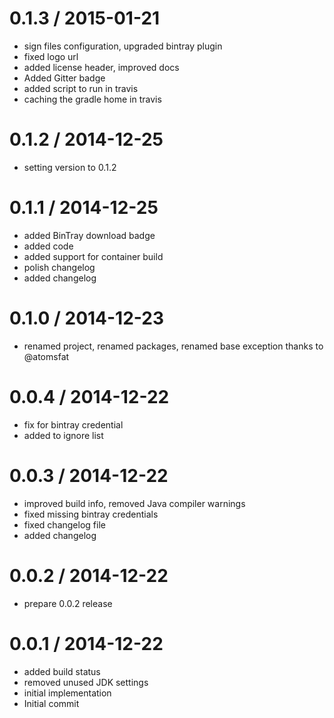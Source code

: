 
0.1.3 / 2015-01-21
==================

  * sign files configuration, upgraded bintray plugin
  * fixed logo url
  * added license header, improved docs
  * Added Gitter badge
  * added script to run in travis
  * caching the gradle home in travis

0.1.2 / 2014-12-25
==================

  * setting version to 0.1.2

0.1.1 / 2014-12-25
==================

  * added BinTray download badge
  * added code
  * added support for container build
  * polish changelog
  * added changelog

0.1.0 / 2014-12-23
==================

  * renamed project, renamed packages, renamed base exception thanks to @atomsfat

0.0.4 / 2014-12-22
==================

  * fix for bintray credential
  * added to ignore list

0.0.3 / 2014-12-22
==================

  * improved build info, removed Java compiler warnings
  * fixed missing bintray credentials
  * fixed changelog file
  * added changelog

0.0.2 / 2014-12-22
==================

  * prepare 0.0.2 release

0.0.1 / 2014-12-22
==================

  * added build status
  * removed unused JDK settings
  * initial implementation
  * Initial commit
